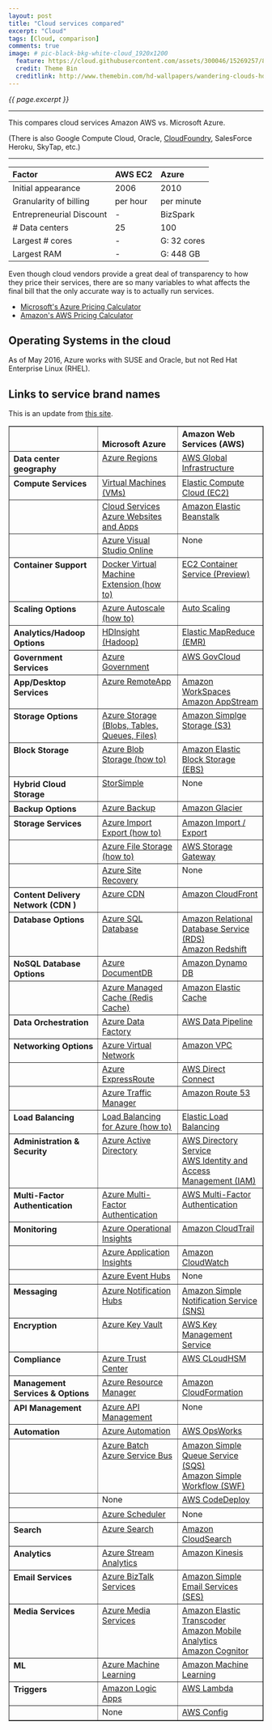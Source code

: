 ```yaml
---
layout: post
title: "Cloud services compared"
excerpt: "Cloud"
tags: [Cloud, comparison]
comments: true
image: # pic-black-bkg-white-cloud_1920x1200
  feature: https://cloud.githubusercontent.com/assets/300046/15269257/8104a824-19b6-11e6-9c42-014bf608009a.jpg
  credit: Theme Bin
  creditlink: http://www.themebin.com/hd-wallpapers/wandering-clouds-hd-wallpaper/
---
```

<i>{{ page.excerpt }}</i>
<hr />

This compares cloud services Amazon AWS vs. Microsoft Azure.

(There is also Google Compute Cloud, Oracle, 
<a target="_blank" href="https://github.com/cloudfoundry/bosh">CloudFoundry</a>, SalesForce Heroku, SkyTap, etc.)

<hr />

Factor | AWS EC2 | Azure |
:----- | :--- | :----- |
Initial appearance | 2006 | 2010 |
Granularity of billing | per hour | per minute |
Entrepreneurial Discount | - | BizSpark |
# Data centers | 25 | 100 |
Largest # cores | - | G: 32 cores |
Largest RAM | - | G: 448 GB |


Even though cloud vendors provide a great deal of transparency to how they price their services,
there are so many variables to what affects the final bill that the only accurate way is to 
actually run services.

<ul>
<li><a target="_blank" href="https://azure.microsoft.com/en-us/pricing/calculator/">Microsoft's Azure Pricing Calculator</a></li>
<li><a target="_blank" href="http://calculator.s3.amazonaws.com/index.html">Amazon's AWS Pricing Calculator</a></li>
</ul>


## Operating Systems in the cloud

As of May 2016, Azure works with SUSE and Oracle, 
but not Red Hat Enterprise Linux (RHEL).

## Links to service brand names

This is an update from <a target="_blank" href="http://www.tomsitpro.com/articles/azure-vs-aws-cloud-comparison,2-870-2.html"> this site</a>.

<table valign="top" border="1" cellspacing="0" cellpadding="0"><tbody>
<tr valign="bottom">
<th align="left"><br /></th><th align="left">Microsoft Azure
</th><th align="left">Amazon Web Services (AWS)</th></tr>

<tr valign="top" class="tblOdd"><th align="left">Data center geography</th>
    <td><a target="_blank" href="http://azure.microsoft.com/en-us/regions/">Azure Regions</a></td>
    <td><a target="_blank" href="http://aws.amazon.com/about-aws/global-infrastructure/">AWS Global Infrastructure</a></td>
    </tr>
<tr valign="top" class="tblEven"><th align="left">Compute Services</th><td><a target="_blank" href="http://azure.microsoft.com/en-us/services/virtual-machines/">Virtual Machines (VMs)</a></td><td><a target="_blank" href="http://aws.amazon.com/ec2/">Elastic Compute Cloud (EC2)</a></td></tr>
<tr valign="top" class="tblOdd"><th align="left"><br /></th><td><a target="_blank" href="http://azure.microsoft.com/en-us/services/cloud-services/">Cloud Services</a><br /><a target="_blank" href="http://azure.microsoft.com/en-us/services/websites/">Azure Websites and Apps</a><br /></td><td><a target="_blank" href="http://aws.amazon.com/elasticbeanstalk/">Amazon Elastic Beanstalk</a></td></tr>
<tr valign="top" class="tblEven"><th align="left"><br /></th><td><a target="_blank" href="http://azure.microsoft.com/en-us/services/visual-studio-online/">Azure Visual Studio Online</a></td><td>None</td></tr>
<tr valign="top" class="tblEven"><th align="left">Container Support</th><td><a target="_blank" href="http://azure.microsoft.com/en-us/documentation/articles/virtual-machines-docker-vm-extension/#Docker-and-Linux-Containers">Docker Virtual Machine Extension (how to)</a></td><td><a target="_blank" href="http://aws.amazon.com/ecs/">EC2 Container Service (Preview)<br /></a></td></tr>
<tr valign="top" class="tblOdd"><th align="left">Scaling Options</th><td><a target="_blank" href="http://azure.microsoft.com/en-us/documentation/articles/cloud-services-how-to-scale/">Azure Autoscale (how to)</a></td><td><a target="_blank" href="http://aws.amazon.com/autoscaling/">Auto Scaling</a></td></tr>
<tr valign="top" class="tblEven"><th align="left">Analytics/Hadoop Options</th><td><a target="_blank" href="http://azure.microsoft.com/en-us/services/hdinsight/">HDInsight (Hadoop)</a></td><td><a target="_blank" href="http://aws.amazon.com/elasticmapreduce/">Elastic MapReduce (EMR)</a></td></tr>
<tr valign="top" class="tblOdd"><th align="left">Government Services</th><td><a target="_blank" href="http://azure.microsoft.com/en-us/features/gov/">Azure Government</a></td><td><a target="_blank" href="http://aws.amazon.com/govcloud-us/">AWS GovCloud</a></td></tr>
<tr valign="top" class="tblEven"><th align="left">App/Desktop Services</th><td><a target="_blank" href="http://azure.microsoft.com/en-us/services/remoteapp/">Azure RemoteApp</a></td><td><a target="_blank" href="http://aws.amazon.com/workspaces/">Amazon WorkSpaces</a><br /><a target="_blank" href="http://aws.amazon.com/appstream/">Amazon AppStream</a><br /></td></tr>
<tr valign="top" class="tblOdd"><th align="left">Storage Options</th><td><a target="_blank" href="http://azure.microsoft.com/en-us/documentation/services/storage/">Azure Storage (Blobs, Tables, Queues, Files)</a></td><td><a target="_blank" href="http://aws.amazon.com/s3/">Amazon Simplge Storage (S3)</a></td></tr>
<tr valign="top" class="tblEven"><th align="left">Block Storage</th><td><a target="_blank" href="http://azure.microsoft.com/en-us/documentation/articles/storage-dotnet-how-to-use-blobs/">Azure Blob Storage (how to)</a></td><td><a target="_blank" href="http://aws.amazon.com/ebs/">Amazon Elastic Block Storage (EBS)</a></td></tr>
<tr valign="top" class="tblOdd"><th align="left">Hybrid Cloud Storage</th><td><a target="_blank" href="http://azure.microsoft.com/en-us/services/storsimple/">StorSimple</a></td><td>None</td></tr>
<tr valign="top" class="tblEven"><th align="left">Backup Options</th><td><a target="_blank" href="http://azure.microsoft.com/en-us/services/backup/">Azure Backup</a></td><td><a target="_blank" href="http://aws.amazon.com/glacier/">Amazon Glacier</a></td></tr>
<tr valign="top" class="tblOdd"><th align="left">Storage Services</th><td><a target="_blank" href="http://azure.microsoft.com/en-us/documentation/articles/storage-import-export-service/">Azure Import Export (how to)</a></td><td><a target="_blank" href="http://aws.amazon.com/importexport/">Amazon Import / Export</a></td></tr>
<tr valign="top" class="tblEven"><th align="left"><br /></th><td><a target="_blank" href="http://azure.microsoft.com/en-us/documentation/articles/storage-dotnet-how-to-use-files/">Azure File Storage (how to)</a></td><td><a target="_blank" href="http://aws.amazon.com/storagegateway/">AWS Storage Gateway</a></td></tr>
<tr valign="top" class="tblOdd"><th align="left"><br /></th><td><a target="_blank" href="http://azure.microsoft.com/en-us/services/site-recovery/">Azure Site Recovery</a></td><td>None</td></tr>
<tr valign="top" class="tblEven"><th align="left">Content Delivery Network (CDN )</th><td><a target="_blank" href="http://azure.microsoft.com/en-us/services/cdn/">Azure CDN</a></td><td><a target="_blank" href="http://aws.amazon.com/cloudfront/">Amazon CloudFront</a></td></tr>
<tr valign="top" class="tblOdd"><th align="left">Database Options</th><td rowspan="1"><a target="_blank" href="http://azure.microsoft.com/en-us/services/sql-database/">Azure SQL Database</a></td><td><a target="_blank" href="http://aws.amazon.com/rds/">Amazon Relational Database Service (RDS)</a><br /><a target="_blank" href="http://azure.microsoft.com/en-us/documentation/articles/storage-import-export-service/">Amazon Redshift</a><br /></td></tr>
<tr valign="top" class="tblEven"><th align="left">NoSQL Database Options</th><td><a target="_blank" href="http://azure.microsoft.com/en-us/services/documentdb/">Azure DocumentDB</a></td><td><a target="_blank" href="http://aws.amazon.com/dynamodb/">Amazon Dynamo DB</a></td></tr>
<tr valign="top" class="tblOdd"><th align="left"><br /></th><td><a target="_blank" href="http://azure.microsoft.com/en-us/services/cache/">Azure Managed Cache (Redis Cache)</a></td><td><a target="_blank" href="http://aws.amazon.com/elasticache/">Amazon Elastic Cache</a></td></tr>
<tr valign="top" class="tblEven"><th align="left">Data Orchestration</th><td><a target="_blank" href="http://azure.microsoft.com/en-us/services/data-factory/">Azure Data Factory</a></td><td><a target="_blank" href="http://aws.amazon.com/datapipeline/">AWS Data Pipeline</a></td></tr>
<tr valign="top" class="tblOdd"><th align="left">Networking Options</th><td><a target="_blank" href="http://azure.microsoft.com/en-us/services/virtual-network/">Azure Virtual Network</a></td><td><a target="_blank" href="http://aws.amazon.com/vpc/">Amazon VPC</a></td></tr>
<tr valign="top" class="tblEven"><th align="left"><br /></th><td><a target="_blank" href="http://azure.microsoft.com/en-us/services/expressroute/">Azure ExpressRoute</a></td><td><a target="_blank" href="http://aws.amazon.com/directconnect/">AWS Direct Connect</a></td></tr>
<tr valign="top" class="tblOdd"><th align="left"><br /></th><td><a target="_blank" href="http://azure.microsoft.com/en-us/services/traffic-manager/">Azure Traffic Manager</a></td><td><a target="_blank" href="http://aws.amazon.com/route53/">Amazon Route 53</a></td></tr>
<tr valign="top" class="tblEven"><th align="left">Load Balancing</th><td><a target="_blank" href="http://azure.microsoft.com/en-us/documentation/articles/virtual-machines-load-balance/">Load Balancing for Azure (how to)</a></td><td><a target="_blank" href="http://aws.amazon.com/elasticloadbalancing/">Elastic  Load Balancing</a></td></tr>
<tr valign="top" class="tblOdd"><th align="left">Administration &amp; Security</th><td><a target="_blank" href="http://azure.microsoft.com/en-us/services/active-directory/">Azure Active Directory</a></td><td><a target="_blank" href="http://aws.amazon.com/directoryservice/">AWS Directory Service</a><br /><a target="_blank" href="http://aws.amazon.com/iam/">AWS Identity and Access Management (IAM)</a><br /></td></tr>
<tr valign="top" class="tblOdd"><th align="left">Multi-Factor Authentication<br /></th><td><a target="_blank" href="http://azure.microsoft.com/en-us/services/multi-factor-authentication/">Azure Multi-Factor Authentication</a></td><td><a target="_blank" href="http://aws.amazon.com/iam/details/mfa/">AWS Multi-Factor Authentication</a></td></tr>
<tr valign="top" class="tblEven"><th align="left">Monitoring<br /></th><td><a target="_blank" href="http://azure.microsoft.com/en-us/services/operational-insights/">Azure Operational Insights</a></td><td><a target="_blank" href="http://aws.amazon.com/cloudtrail/">Amazon CloudTrail</a></td></tr>
<tr valign="top" class="tblOdd"><th align="left"><br /></th><td><a target="_blank" href="http://azure.microsoft.com/en-us/services/application-insights/">Azure Application Insights</a></td><td><a target="_blank" href="http://aws.amazon.com/cloudwatch/">Amazon CloudWatch</a></td></tr>
<tr valign="top" class="tblEven"><th align="left"><br /></th><td><a target="_blank" href="http://azure.microsoft.com/en-us/services/event-hubs/">Azure Event Hubs</a></td><td>None<br /></td></tr>
<tr valign="top" class="tblOdd"><th align="left">Messaging</th><td><a target="_blank" href="http://azure.microsoft.com/en-us/services/notification-hubs/">Azure Notification Hubs</a></td><td><a target="_blank" href="http://aws.amazon.com/sns/">Amazon Simple Notification Service (SNS)</a></td></tr>
<tr valign="top" class="tblEven"><th align="left">Encryption</th><td><a target="_blank" href="http://azure.microsoft.com/en-us/services/key-vault/">Azure Key Vault</a></td><td><a target="_blank" href="http://aws.amazon.com/kms/">AWS Key Management Service</a></td></tr>
<tr valign="top" class="tblOdd"><th align="left">Compliance</th><td><a target="_blank" href="http://azure.microsoft.com/en-us/support/trust-center/compliance/">Azure Trust Center</a></td><td><a target="_blank" href="http://aws.amazon.com/cloudhsm/">AWS CLoudHSM</a></td></tr>
<tr valign="top" class="tblEven"><th align="left">Management Services &amp; Options</th><td><a target="_blank" href="http://azure.microsoft.com/blog/2014/11/26/azure-resource-manager-2-5-for-visual-studio/">Azure Resource Manager</a></td><td><a target="_blank" href="http://aws.amazon.com/cloudformation/">Amazon CloudFormation</a></td></tr>
<tr valign="top" class="tblOdd"><th align="left">API Management</th><td><a target="_blank" href="http://azure.microsoft.com/en-us/services/api-management/">Azure API Management</a></td><td>None</td></tr>
<tr valign="top" class="tblEven"><th align="left">Automation</th><td><a target="_blank" href="http://azure.microsoft.com/en-us/services/automation/">Azure Automation</a></td><td><a target="_blank" href="http://aws.amazon.com/opsworks/">AWS OpsWorks</a></td></tr>
<tr valign="top" class="tblOdd"><th align="left"><br /></th><td rowspan="1"><a target="_blank" href="http://azure.microsoft.com/en-us/services/batch/">Azure Batch </a><br /><a target="_blank" href="http://azure.microsoft.com/en-us/services/service-bus/">Azure Service Bus</a> </td><td><a href="http://aws.amazon.com/sqs/">Amazon Simple Queue Service (SQS)</a><br /><a target="_blank" href="http://aws.amazon.com/swf/">Amazon Simple Workflow (SWF)</a><br /></td></tr>
<tr valign="top" class="tblEven"><th align="left"><br /></th><td>None    <br /></td><td><a target="_blank" href="http://aws.amazon.com/codedeploy/">AWS CodeDeploy</a></td></tr>
<tr valign="top" class="tblOdd"><th align="left"><br /></th><td><a target="_blank" href="http://azure.microsoft.com/en-us/services/scheduler/">Azure Scheduler</a></td><td>None</td></tr>
<tr valign="top" class="tblEven"><th align="left">Search</th><td><a target="_blank" href="http://azure.microsoft.com/en-us/services/search/">Azure Search</a></td><td><a target="_blank" href="http://aws.amazon.com/cloudsearch/">Amazon CloudSearch</a></td></tr>
<tr valign="top" class="tblOdd"><th align="left">Analytics</th><td><a target="_blank" href="http://azure.microsoft.com/en-us/services/stream-analytics/">Azure Stream Analytics</a></td><td><a target="_blank" href="http://aws.amazon.com/kinesis/">Amazon Kinesis</a></td></tr>
<tr valign="top" class="tblEven"><th align="left">Email Services</th><td><a target="_blank" href="http://azure.microsoft.com/en-us/services/biztalk-services/">Azure BizTalk Services</a></td><td><a target="_blank" href="http://aws.amazon.com/ses/">Amazon Simple Email Services (SES)</a></td></tr>
<tr valign="top" class="tblOdd"><th align="left">Media Services</th><td><a target="_blank" href="http://azure.microsoft.com/en-us/services/media-services/">Azure Media Services</a></td><td><a target="_blank" href="http://aws.amazon.com/elastictranscoder/">Amazon Elastic Transcoder</a><br /><span style="text-decoration:underline;"><a target="_blank" href="http://aws.amazon.com/mobileanalytics/">Amazon Mobile Analytics</a><br /><a target="_blank" href="http://aws.amazon.com/cognito/">Amazon Cognitor</a><br /></span></td></tr>
<tr valign="top" class="tblEven"><th align="left">ML</th><td><a target="_blank" href="http://azure.microsoft.com/en-us/services/machine-learning/">Azure Machine Learning</a></td><td><a target="_blank" href="https://aws.amazon.com/machine-learning/">Amazon Machine Learning</a></td></tr>
<tr valign="top" class="tblOdd"><th align="left">Triggers</th>
    <td><a target="_blank" href="https://azure.microsoft.com/en-us/documentation/services/app-service/logic/">Amazon Logic Apps</a></td>
    <td><a target="_blank" href="http://aws.amazon.com/lambda/">AWS Lambda</a></td>
    </tr>
<tr valign="top" class="tblEven"><th align="left"><br /></th><td>None</td><td><a target="_blank" href="http://aws.amazon.com/config/">AWS Config</a></td></tr></tbody></table>
